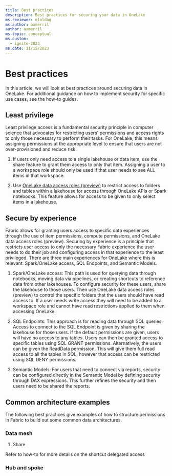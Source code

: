 ```yaml
---
title: Best practices
description: Best practices for securing your data in OneLake
ms.reviewer: eloldag
ms.author: aamerril
author: aamerril
ms.topic: conceptual
ms.custom:
  - ignite-2023
ms.date: 11/15/2023
---
```


# Best practices

In this article, we will look at best practices around securing data in OneLake. For additional guidance on how to implement security for specific use cases, see the how-to guides.

## Least privilege

Least privilege access is a fundamental security principle in computer science that advocates for restricting users' permissions and access rights to only those necessary to perform their tasks. For OneLake, this means assigning permissions at the appropriate level to ensure that users are not over-provisioned and reduce risk.

1. If users only need access to a single lakehouse or data item, use the share feature to grant them access to only that item. Assigning a user to a workspace role should only be used if that user needs to see ALL items in that workspace.

2. Use [OneLake data access roles (preview)]() to restrict access to folders and tables within a lakehouse for access through OneLake APIs or Spark notebooks. This feature allows for access to be given to only select items in a lakehouse.

## Secure by experience

Fabric allows for granting users access to specific data experiences through the use of item permissions, compute permissions, and OneLake data access roles (preview). Securing by experience is a principle that restricts user access to only the necessary Fabric experience the user needs to do their job and configuring access in that experience to the least privileged. There are three main experiences for OneLake where this is relevant: Spark/OneLake access, SQL Endpoints, and Semantic Models.

1. Spark/OneLake access: This path is used for querying data through notebooks, moving data via pipelines, or creating shortcuts to reference data from other lakehouses. To configure security for these users, share the lakehouse to those users. Then use OneLake data access roles (preview) to control the specific folders that the users should have read access to. If a user needs write access they will need to be added to a workspace role and cannot have read restrictions applied to them when accessing OneLake.

2. SQL Endpoints: This approach is for reading data through SQL queries. Access to connect to the SQL Endpoint is given by sharing the lakehouse for those users. If the default permissions are given, users will have no access to any tables. Users can then be granted access to specific tables using SQL GRANT permissions. Alternatively, the users can be given the ReadData permission. This will give them full read access to all the tables in SQL, however that access can be restricted using SQL DENY permissions.

3. Semantic Models: For users that need to connect via reports, security can be configured directly in the Semantic Model by defining security through DAX expressions. This further refines the security and then users need to be shared the reports.

## Common architecture examples

The following best practices give examples of how to structure permissions in Fabric to build out some common data architectures.

### Data mesh

1. Share

Refer to how-to for more details on the shortcut delegated access

### Hub and spoke